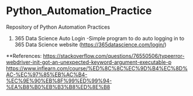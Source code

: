 # Python_Automation_Practice
Repository of Python Automation Practices 

1) 365 Data Science Auto Login
-Simple program to do auto logging in to 365 Data Science website (https://365datascience.com/login/)

**References:
https://stackoverflow.com/questions/76550506/typeerror-webdriver-init-got-an-unexpected-keyword-argument-executable-p
https://www.inflearn.com/course/%ED%8C%8C%EC%9D%B4%EC%8D%AC-%EC%97%85%EB%AC%B4-%EC%9E%90%EB%8F%99%ED%99%94-%EA%B8%B0%EB%B3%B8%ED%8E%B8
